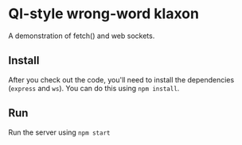 # QI-style wrong-word klaxon

A demonstration of fetch() and web sockets.

## Install

After you check out the code, you'll need to install the dependencies (`express` and `ws`).  You can do this using `npm install`.

## Run

Run the server using `npm start`
